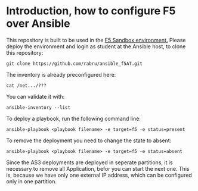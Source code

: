 # Introduction, how to configure F5 over Ansible

This repository is built to be used in the [F5 Sandbox environment.](https://clouddocs.f5.com/training/automation-sandbox/) Please deploy the environment and login as student at the Ansible host, to clone this repository:

```
git clone https://github.com/rabru/ansible_f5AT.git
```

The inventory is already preconfigured here:

```
cat /net.../???
```

You can validate it with:

```
ansible-inventory --list
```

To deploy a playbook, run the following command line:

```
ansible-playbook <playbook filename> -e target=f5 -e status=present
```

To remove the deployment you need to change the state to absent:

```
ansible-playbook <playbook filename> -e target=f5 -e status=absent
```

Since the AS3 deployments are deployed in seperate partitions, it is necessary to remove all Application, befor you can start the next one. This is, because we have only one external IP address, which can be configured only in one partition.


